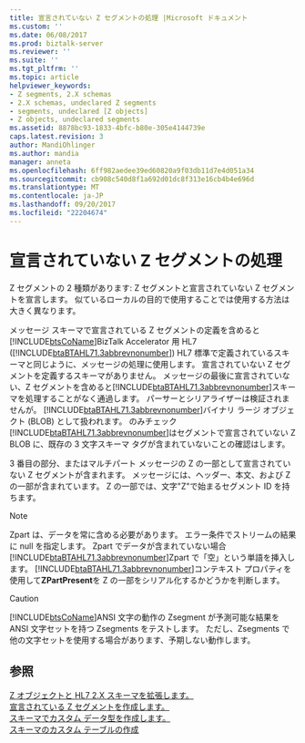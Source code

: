 ```yaml
---
title: 宣言されていない Z セグメントの処理 |Microsoft ドキュメント
ms.custom: ''
ms.date: 06/08/2017
ms.prod: biztalk-server
ms.reviewer: ''
ms.suite: ''
ms.tgt_pltfrm: ''
ms.topic: article
helpviewer_keywords:
- Z segments, 2.X schemas
- 2.X schemas, undeclared Z segments
- segments, undeclared [Z objects]
- Z objects, undeclared segments
ms.assetid: 8878bc93-1833-4bfc-b80e-305e4144739e
caps.latest.revision: 3
author: MandiOhlinger
ms.author: mandia
manager: anneta
ms.openlocfilehash: 6ff982aedee39ed60820a9f03db11d7e4d051a34
ms.sourcegitcommit: cb908c540d8f1a692d01dc8f313e16cb4b4e696d
ms.translationtype: MT
ms.contentlocale: ja-JP
ms.lasthandoff: 09/20/2017
ms.locfileid: "22204674"
---
```

# <a name="handling-undeclared-z-segments"></a>宣言されていない Z セグメントの処理
Z セグメントの 2 種類があります: Z セグメントと宣言されていない Z セグメントを宣言します。 似ているローカルの目的で使用することでは使用する方法は大きく異なります。  
  
 メッセージ スキーマで宣言されている Z セグメントの定義を含めると[!INCLUDE[btsCoName](../../includes/btsconame-md.md)]BizTalk Accelerator 用 HL7 ([!INCLUDE[btaBTAHL71.3abbrevnonumber](../../includes/btabtahl71-3abbrevnonumber-md.md)]) HL7 標準で定義されているスキーマと同じように、メッセージの処理に使用します。 宣言されていない Z セグメントを定義するスキーマがありません。 メッセージの最後に宣言されていない、Z セグメントを含めると[!INCLUDE[btaBTAHL71.3abbrevnonumber](../../includes/btabtahl71-3abbrevnonumber-md.md)]スキーマを処理することがなく通過します。 パーサーとシリアライザーは検証されませんが。 [!INCLUDE[btaBTAHL71.3abbrevnonumber](../../includes/btabtahl71-3abbrevnonumber-md.md)]バイナリ ラージ オブジェクト (BLOB) として扱われます。 のみチェック[!INCLUDE[btaBTAHL71.3abbrevnonumber](../../includes/btabtahl71-3abbrevnonumber-md.md)]はセグメントで宣言されていない Z BLOB に、既存の 3 文字スキーマ タグが含まれていないことの確認はします。  
  
 3 番目の部分、またはマルチパート メッセージの Z の一部として宣言されていない Z セグメントが含まれます。 メッセージには、ヘッダー、本文、および Z の一部が含まれています。 Z の一部では、文字"Z"で始まるセグメント ID を持ちます。  
  
> [!NOTE]
>  Zpart は、データを常に含める必要があります。 エラー条件でストリームの結果に null を指定します。 Zpart でデータが含まれていない場合[!INCLUDE[btaBTAHL71.3abbrevnonumber](../../includes/btabtahl71-3abbrevnonumber-md.md)]Zpart で「空」という単語を挿入します。 [!INCLUDE[btaBTAHL71.3abbrevnonumber](../../includes/btabtahl71-3abbrevnonumber-md.md)]コンテキスト プロパティを使用して**ZPartPresent**を Z の一部をシリアル化するかどうかを判断します。  
  
> [!CAUTION]
>  [!INCLUDE[btsCoName](../../includes/btsconame-md.md)]ANSI 文字の動作の Zsegment が予測可能な結果を ANSI 文字セットを持つ Zsegments をテストします。 ただし、Zsegments で他の文字セットを使用する場合があります、予期しない動作します。  
  
## <a name="see-also"></a>参照  
 [Z オブジェクトと HL7 2.X スキーマを拡張します。](../../adapters-and-accelerators/accelerator-hl7/extending-hl7-2-x-schemas-with-z-objects.md)   
 [宣言されている Z セグメントを作成します。](../../adapters-and-accelerators/accelerator-hl7/creating-declared-z-segments.md)   
 [スキーマでカスタム データ型を作成します。](../../adapters-and-accelerators/accelerator-hl7/creating-custom-data-types-in-schemas.md)   
 [スキーマのカスタム テーブルの作成](../../adapters-and-accelerators/accelerator-hl7/creating-custom-tables-in-schemas.md)